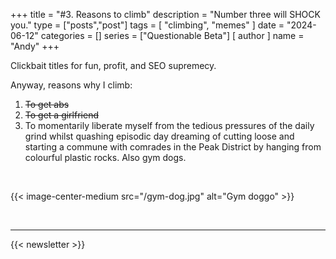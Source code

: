 +++
title = "#3. Reasons to climb"
description = "Number three will SHOCK you."
type = ["posts","post"]
tags = [
    "climbing",
    "memes"
]
date = "2024-06-12"
categories = []
series = ["Questionable Beta"]
[ author ]
  name = "Andy"
+++

Clickbait titles for fun, profit, and SEO supremecy. 

Anyway, reasons why I climb:

1. ~~To get abs~~
2. ~~To get a girlfriend~~
3. To momentarily liberate myself from the tedious pressures of the daily grind whilst quashing episodic day dreaming of cutting loose and starting a commune with comrades in the Peak District by hanging from colourful plastic rocks. Also gym dogs. 

&nbsp;


{{< image-center-medium src="/gym-dog.jpg" alt="Gym doggo" >}}

&nbsp;


---

{{< newsletter >}}

